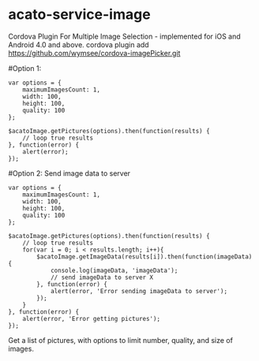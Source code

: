 # acato-service-image

Cordova Plugin For Multiple Image Selection - implemented for iOS and Android 4.0 and above.
cordova plugin add https://github.com/wymsee/cordova-imagePicker.git

#Option 1:
```
var options = {
    maximumImagesCount: 1,
    width: 100,
    height: 100,
    quality: 100
};

$acatoImage.getPictures(options).then(function(results) {
    // loop true results
}, function(error) {
    alert(error);
});
```

#Option 2:
Send image data to server
```
var options = {
    maximumImagesCount: 1,
    width: 100,
    height: 100,
    quality: 100
};

$acatoImage.getPictures(options).then(function(results) {
    // loop true results
    for(var i = 0; i < results.length; i++){
        $acatoImage.getImageData(results[i]).then(function(imageData) {
            console.log(imageData, 'imageData');
            // send imageData to server X
        }, function(error) {
            alert(error, 'Error sending imageData to server');
        });
    }
}, function(error) {
    alert(error, 'Error getting pictures');
});
```

Get a list of pictures, with options to limit number, quality, and size of images.
